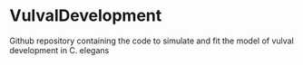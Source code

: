 # VulvalDevelopment
Github repository containing the code to simulate and fit the model of vulval development in C. elegans
